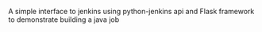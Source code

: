 A simple interface to jenkins using python-jenkins api and Flask framework to demonstrate building a java job
